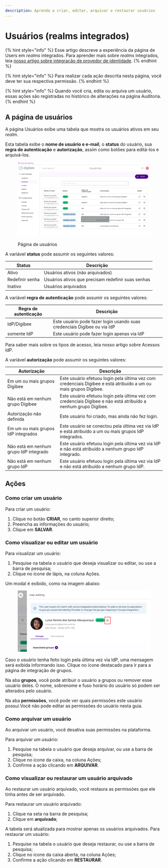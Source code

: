 ```yaml
---
description: Aprenda a criar, editar, arquivar e restaurar usuários
---
```


# Usuários (realms integrados)

{% hint style="info" %}
Esse artigo descreve a experiência da página de Users em _realms_ integrados. Para aprender mais sobre _realms_ integrados, leia [nosso artigo sobre integração de provedor de identidade](../../integracao-de-provedor-de-identidades/).
{% endhint %}

{% hint style="info" %}
Para realizar cada ação descrita nesta página, você deve ter sua respectiva permissão.
{% endhint %}

{% hint style="info" %}
Quando você cria, edita ou arquiva um usuário, essas ações são registradas no histórico de alterações na página Auditoria.
{% endhint %}

## A página de usuários <a href="#_ouo67959o981" id="_ouo67959o981"></a>

A página Usuários exibe uma tabela que mostra os usuários ativos em seu _realm_.

Esta tabela exibe o **nome de usuário e e-mail**, o **status** do usuário, sua **regra de autenticação** e **autorização**, assim como botões para editá-los e arquivá-los.

<figure><img src="../../../.gitbook/assets/users_integrated_portuguese.webp" alt=""><figcaption><p>Página de usuários</p></figcaption></figure>

A variável **status** pode assumir os seguintes valores:

| Status          | Descrição                                          |
| --------------- | -------------------------------------------------- |
| Ativo           | Usuários ativos (não arquivados)                   |
| Redefinir senha | Usuários ativos que precisam redefinir suas senhas |
| Inativo         | Usuários arquivados                                |

A variável **regra de autenticação** pode assumir os seguintes valores:

| Regra de autenticação | Descrição                                                                |
| --------------------- | ------------------------------------------------------------------------ |
| IdP/Digibee           | Este usuário pode fazer login usando suas credenciais Digibee ou via IdP |
| somente IdP           | Este usuário pode fazer login apenas via IdP                             |

Para saber mais sobre os tipos de acesso, leia nosso artigo sobre Acessos IdP.

A variável **autorização** pode assumir os seguintes valores:

| Autorização                            | Descrição                                                                                                        |
| -------------------------------------- | ---------------------------------------------------------------------------------------------------------------- |
| Em um ou mais grupos Digibee           | Este usuário efetuou login pela última vez com credenciais Digibee e está atribuído a um ou mais grupos Digibee. |
| Não está em nenhum grupo Digibee       | Este usuário efetuou login pela última vez com credenciais Digibee e não está atribuído a nenhum grupo Digibee.  |
| Autorização não definida               | Este usuário foi criado, mas ainda não fez login.                                                                |
| Em um ou mais grupos IdP integrados    | Este usuário se conectou pela última vez via IdP e está atribuído a um ou mais grupos IdP integrados.            |
| Não está em nenhum grupo IdP integrado | Este usuário efetuou login pela última vez via IdP e não está atribuído a nenhum grupo IdP integrado.            |
| Não está em nenhum grupo IdP           | Este usuário efetuou login pela última vez via IdP e não está atribuído a nenhum grupo IdP.                      |

## Ações <a href="#_436een734l0w" id="_436een734l0w"></a>

### Como criar um usuário <a href="#_hfdo6rrjp2l2" id="_hfdo6rrjp2l2"></a>

Para criar um usuário:

1. Clique no botão **CRIAR**, no canto superior direito;
2. Preencha as informações do usuário;
3. Clique em **SALVAR**.

### Como visualizar ou editar um usuário <a href="#_1edn1lub9jaz" id="_1edn1lub9jaz"></a>

Para visualizar um usuário:

1. Pesquise na tabela o usuário que deseja visualizar ou editar, ou use a barra de pesquisa;
2. Clique no ícone de lápis, na coluna Ações.

Um modal é exibido, como na imagem abaixo:

<figure><img src="../../../.gitbook/assets/modal_users.webp" alt=""><figcaption></figcaption></figure>

Caso o usuário tenha feito login pela última vez via IdP, uma mensagem será exibida informando isso. Clique no ícone destacado para ir para a página de integração de grupos.

Na aba **grupos**, você pode atribuir o usuário a grupos ou remover esse usuário deles. O nome, sobrenome e fuso horário do usuário só podem ser alterados pelo usuário.

Na aba **permissões**, você pode ver quais permissões este usuário possui.Você não pode editar as permissões do usuário nesta guia.

### Como arquivar um usuário <a href="#_dljrmy5eqznt" id="_dljrmy5eqznt"></a>

Ao arquivar um usuário, você desativa suas permissões na plataforma.

Para arquivar um usuário:

1. Pesquise na tabela o usuário que deseja arquivar, ou use a barra de pesquisa;
2. Clique no ícone da caixa, na coluna Ações;
3. Confirme a ação clicando em **ARQUIVAR**.

### Como visualizar ou restaurar um usuário arquivado <a href="#_w317zsjdeihn" id="_w317zsjdeihn"></a>

Ao restaurar um usuário arquivado, você restaura as permissões que ele tinha antes de ser arquivado.

Para restaurar um usuário arquivado:

1. Clique na seta na barra de pesquisa;
2. Clique em **arquivado**;

A tabela será atualizada para mostrar apenas os usuários arquivados. Para restaurar um usuário:

1. Pesquise na tabela o usuário que deseja restaurar, ou use a barra de pesquisa;
2. Clique no ícone da caixa aberta, na coluna Ações;
3. Confirme a ação clicando em **RESTAURAR**.
